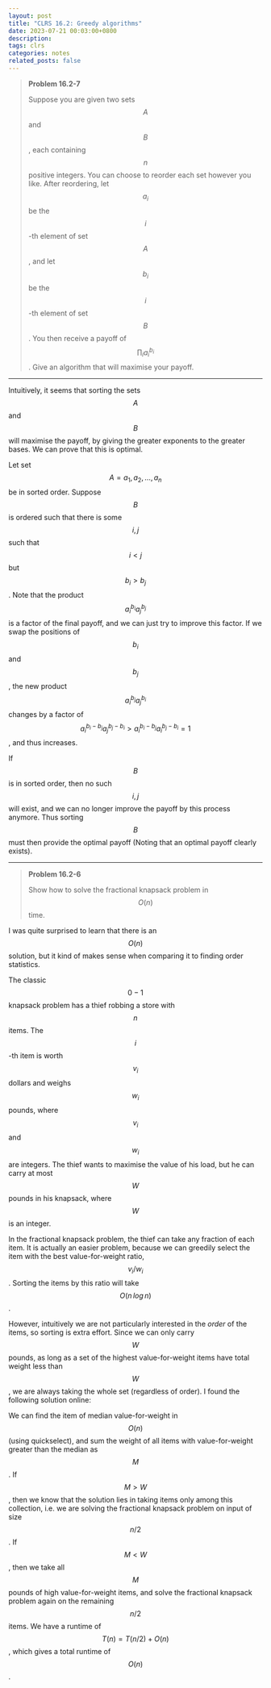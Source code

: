 ```yaml
---
layout: post
title: "CLRS 16.2: Greedy algorithms"
date: 2023-07-21 00:03:00+0800
description:
tags: clrs
categories: notes
related_posts: false
---
```


> **Problem 16.2-7**
>
> Suppose you are given two sets $$A$$ and $$B$$, each containing $$n$$ positive integers.
> You can choose to reorder each set however you like. After reordering, let $$a_i$$ be
> the $$i$$-th element of set $$A$$, and let $$b_i$$ be the $$i$$-th element of set $$B$$.
> You then receive a payoff of $$\prod_{i} a_i^{b_i}$$. Give an algorithm that will
> maximise your payoff.

---

Intuitively, it seems that sorting the sets $$A$$ and $$B$$ will maximise the payoff,
by giving the greater exponents to the greater bases. We can prove that this is optimal.

Let set $$A = {a_1,a_2,\ldots,a_n}$$ be in sorted order. Suppose $$B$$ is ordered such that
there is some $$i,j$$ such that $$i<j$$ but $$b_i > b_j$$. Note that the product $$a_i^{b_i}{a_j}^{b_j}$$ is a factor of the final payoff, and we can just try to improve this factor. If we swap the positions of $$b_i$$ and $$b_j$$, the new product $$a_i^{b_j}a_j^{b_i}$$ changes by a factor
of $$a_i^{b_i-b_j}a_j^{b_j-b_i} > a_i^{b_i-b_j}a_i^{b_j-b_i} = 1$$, and thus increases.

If $$B$$ is in sorted order, then no such $$i,j$$ will exist, and we can no longer improve
the payoff by this process anymore. Thus sorting $$B$$ must then provide the optimal payoff
(Noting that an optimal payoff clearly exists).

---

> **Problem 16.2-6**
>
> Show how to solve the fractional knapsack problem in $$O(n)$$ time.

I was quite surprised to learn that there is an $$O(n)$$ solution, but it kind of makes
sense when comparing it to finding order statistics.

The classic $$0-1$$ knapsack problem has a thief robbing a store with $$n$$ items.
The $$i$$-th item is worth $$v_i$$ dollars and weighs $$w_i$$ pounds, where $$v_i$$ and $$w_i$$
are integers. The thief wants to maximise the value of his load, but he can carry at most $$W$$ pounds in his knapsack, where $$W$$ is an integer.

In the fractional knapsack problem, the thief can take any fraction of each item. It is actually an easier problem, because we can greedily select the item with the best value-for-weight ratio, $$v_i/w_i$$. Sorting the items by this ratio will take $$O(n\,log \,n)$$.

However, intuitively we are not particularly interested in the _order_ of the items, so sorting is extra effort. Since we can only carry $$W$$ pounds, as long as a set of the highest value-for-weight items have total weight less than $$W$$, we are always taking the whole set (regardless of order). I found the following solution online:

We can find the item of median value-for-weight in $$O(n)$$ (using quickselect), and sum the weight of all items with value-for-weight greater than the median as $$M$$. If $$M > W$$, then we know that the solution lies in taking items only among this collection, i.e. we are solving the fractional knapsack problem on input of size $$n/2$$. If $$M < W$$, then we take all $$M$$ pounds of high value-for-weight items, and solve the fractional knapsack problem again on the remaining $$n/2$$ items. We have a runtime of $$T(n) = T(n/2) + O(n)$$, which gives a total runtime of $$O(n)$$.
